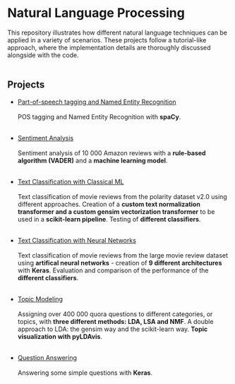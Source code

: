 # Natural Language Processing

This repository illustrates how different natural language techniques can be applied in a variety of scenarios. These projects follow a tutorial-like approach, where the implementation details are thoroughly discussed alongside with the code.
<br><br>

## Projects

* [Part-of-speech tagging and Named Entity Recognition](./POS%20Tagging%20and%20NER.ipynb)
<br><br>
POS tagging and Named Entity Recognition with **spaCy**.
<br><br>

* [Sentiment Analysis](./Sentiment%20Analysis.ipynb)
<br><br>
Sentiment analysis of 10 000 Amazon reviews with a **rule-based algorithm (VADER)** and a **machine learning model**.
<br><br>

* [Text Classification with Classical ML](./Text%20Classification.ipynb)
<br><br>
Text classification of movie reviews from the polarity dataset v2.0 using different approaches. Creation of a **custom text normalization transformer and a custom gensim vectorization transformer** to be used in a **scikit-learn pipeline**. Testing of **different classifiers**.
<br><br>

* [Text Classification with Neural Networks](./Text%20Classification%20with%20Neural%20Networks.ipynb)
<br><br>
Text classification of movie reviews from the large movie review dataset using **artifical neural networks** - creation of **9 different architectures** with **Keras**. Evaluation and comparison of the performance of the **different classifiers**.
<br><br>

* [Topic Modeling](https://nbviewer.ipython.org/github/j-n-t/natural_language_processing/blob/02e845395f8654ac642ec418674a5bb1b2543326/Topic%20Modeling.ipynb)
<br><br>
 Assigning over 400 000 quora questions to different categories, or topics, with **three different methods: LDA, LSA and NMF**. A double approach to LDA: the gensim way and the scikit-learn way. **Topic visualization with pyLDAvis**.
<br><br>

* [Question Answering](./Question%20Answering.ipynb)
<br><br>
Answering some simple questions with **Keras**.